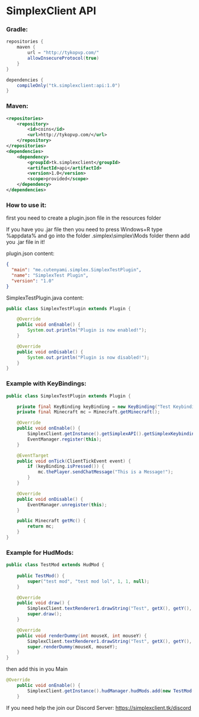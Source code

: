 # SimplexClient API

### Gradle:
````gradle
repositories {
    maven {
        url = "http://tykopvp.com/"
        allowInsecureProtocol(true)
    }
}

dependencies {
    compileOnly("tk.simplexclient:api:1.0")
}
````
### Maven:
````xml
<repositories>
    <repository>
        <id>coins</id>
        <url>http://tykopvp.com/</url>
    </repository>
</repositories>
<dependencies>
    <dependency>
        <groupId>tk.simplexclient</groupId>
        <artifactId>api</artifactId>
        <version>1.0</version>
        <scope>provided</scope>
    </dependency>
</dependencies>
````
### How to use it:

first you need to create a plugin.json file in the resources folder

If you have you .jar file then you need to press Windows+R type %appdata% and go into the folder .simplex\simplex\Mods folder thenn add you .jar file in it!

plugin.json content:
````json
{
  "main": "me.cutenyami.simplex.SimplexTestPlugin",
  "name": "SimplexTest Plugin",
  "version": "1.0"
}
````
SimplexTestPlugin.java content:
````java 
public class SimplexTestPlugin extends Plugin {

    @Override
    public void onEnable() {
        System.out.println("Plugin is now enabled!");
    }

    @Override
    public void onDisable() {
        System.out.println("Plugin is now disabled!");
    }
}
````
### Example with KeyBindings:
````java
public class SimplexTestPlugin extends Plugin {

    private final KeyBinding keyBinding = new KeyBinding("Test Keybinding", Keyboard.KEY_U, "SimplexClient");
    private final Minecraft mc = Minecraft.getMinecraft();

    @Override
    public void onEnable() {
        SimplexClient.getInstance().getSimplexAPI().getSimplexKeybindings().registerKeyBinding(keyBinding);
        EventManager.register(this);
    }

    @EventTarget
    public void onTick(ClientTickEvent event) {
        if (keyBinding.isPressed()) {
            mc.thePlayer.sendChatMessage("This is a Message!");
        }
    }

    @Override
    public void onDisable() {
        EventManager.unregister(this);
    }

    public Minecraft getMc() {
        return mc;
    }
}
````
### Example for HudMods:
````java
public class TestMod extends HudMod {
    
    public TestMod() {
        super("test mod", "test mod lol", 1, 1, null);
    }

    @Override
    public void draw() {
        SimplexClient.textRenderer1.drawString("Test", getX(), getY(), -1);
        super.draw();
    }

    @Override
    public void renderDummy(int mouseX, int mouseY) {
        SimplexClient.textRenderer1.drawString("Test", getX(), getY(), -1);
        super.renderDummy(mouseX, mouseY);
    }
}
````
then add this in you Main
```java
@Override
    public void onEnable() {
        SimplexClient.getInstance().hudManager.hudMods.add(new TestMod());
    }
````
If you need help the join our Discord Server: https://simplexclient.tk/discord
